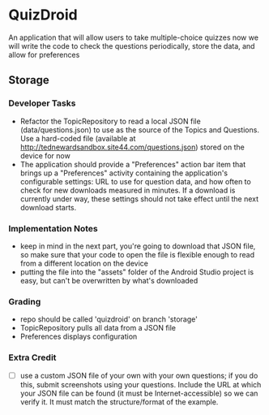 # QuizDroid 
An application that will allow users to take multiple-choice quizzes
now we will write the code to check the questions periodically, store the data, and allow for preferences

## Storage

### Developer Tasks
- Refactor the TopicRepository to read a local JSON file (data/questions.json) to use as the source of the Topics and Questions. Use a hard-coded file (available at http://tednewardsandbox.site44.com/questions.json) stored on the device for now 
- The application should provide a "Preferences" action bar item that brings up a "Preferences" activity containing the application's configurable settings: URL to use for question data, and how often to check for new downloads measured in minutes. If a download is currently under way, these settings should not take effect until the next download starts.
 
### Implementation Notes
- keep in mind in the next part, you're going to download that JSON file, so make sure that your code to open the file is flexible enough to read from a different location on the device
- putting the file into the "assets" folder of the Android Studio project is easy, but can't be overwritten by what's downloaded

### Grading
- repo should be called 'quizdroid' on branch 'storage' 
- TopicRepository pulls all data from a JSON file 
- Preferences displays configuration


### Extra Credit
- [ ] use a custom JSON file of your own with your own questions; if you do this, submit screenshots using your questions. Include the URL at which your JSON file can be found (it must be Internet-accessible) so we can verify it. It must match the structure/format of the example.
